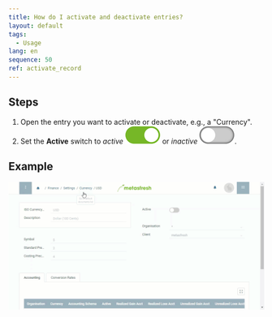```yaml
---
title: How do I activate and deactivate entries?
layout: default
tags:
  - Usage
lang: en
sequence: 50
ref: activate_record
---
```


## Steps
1. Open the entry you want to activate or deactivate, e.g., a "Currency".
1. Set the **Active** switch to *active* ![](assets/active_switch_on.png) or *inactive* ![](assets/active_switch_off.png).

## Example
![](assets/activate_record.gif)
